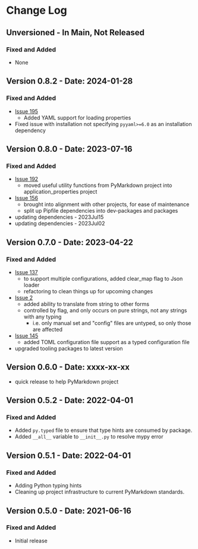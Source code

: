 # Change Log

## Unversioned - In Main, Not Released

<!--- pyml disable-next-line no-duplicate-heading-->
### Fixed and Added

- None

## Version 0.8.2 - Date: 2024-01-28

<!--- pyml disable-next-line no-duplicate-heading-->
### Fixed and Added

- [Issue 195](https://github.com/jackdewinter/application_properties/issues/195)
    - Added YAML support for loading properties
- Fixed issue with installation not specifying `pyyaml>=6.0` as an installation dependency

## Version 0.8.0 - Date: 2023-07-16

<!--- pyml disable-next-line no-duplicate-heading-->
### Fixed and Added

- [Issue 192](https://github.com/jackdewinter/application_properties/issues/192)
    - moved useful utility functions from PyMarkdown project into application_properties
      project
- [Issue 156](https://github.com/jackdewinter/application_properties/issues/156)
    - brought into alignment with other projects, for ease of maintenance
    - split up Pipfile dependencies into dev-packages and packages
- updating dependencies - 2023Jul15
- updating dependencies - 2023Jul02

## Version 0.7.0 - Date: 2023-04-22

<!--- pyml disable-next-line no-duplicate-heading-->
### Fixed and Added

- [Issue 137](https://github.com/jackdewinter/application_properties/issues/137)
    - to support multiple configurations, added clear_map flag to Json loader
    - refactoring to clean things up for upcoming changes
- [Issue 2](https://github.com/jackdewinter/application_properties/issues/2)
    - added ability to translate from string to other forms
    - controlled by flag, and only occurs on pure strings, not any strings with
      any typing
        - i.e. only manual set and "config" files are untyped, so only those are
          affected
- [Issue 145](https://github.com/jackdewinter/application_properties/issues/145)
    - added TOML configuration file support as a typed configuration file
- upgraded tooling packages to latest version

## Version 0.6.0 - Date: xxxx-xx-xx

- quick release to help PyMarkdown project

## Version 0.5.2 - Date: 2022-04-01

<!--- pyml disable-next-line no-duplicate-heading-->
### Fixed and Added

- Added `py.typed` file to ensure that type hints are consumed by package.
- Added `__all__` variable to `__init__.py` to resolve mypy error

## Version 0.5.1 - Date: 2022-04-01

<!--- pyml disable-next-line no-duplicate-heading-->
### Fixed and Added

- Adding Python typing hints
- Cleaning up project infrastructure to current PyMarkdown standards.

## Version 0.5.0 - Date: 2021-06-16

<!--- pyml disable-next-line no-duplicate-heading-->
### Fixed and Added

- Initial release
